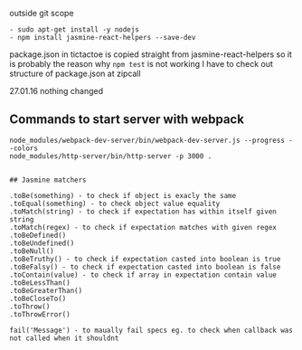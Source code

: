 
outside git scope
```
- sudo apt-get install -y nodejs
- npm install jasmine-react-helpers --save-dev
```

package.json in tictactoe is copied straight from jasmine-react-helpers so it is probably the reason why `npm test` is not working
I have to check out structure of package.json at zipcall

27.01.16 nothing changed

## Commands to start server with webpack

```
node_modules/webpack-dev-server/bin/webpack-dev-server.js --progress --colors
node_modules/http-server/bin/http-server -p 3000 .


## Jasmine matchers

.toBe(something) - to check if object is exacly the same
.toEqual(something) - to check object value equality
.toMatch(string) - to check if expectation has within itself given string
.toMatch(regex) - to check if expectation matches with given regex
.toBeDefined()
.toBeUndefined()
.toBeNull()
.toBeTruthy() - to check if expectation casted into boolean is true
.toBeFalsy() - to check if expectation casted into boolean is false
.toContain(value) - to check if array in expectation contain value
.toBeLessThan()
.toBeGreaterThan()
.toBeCloseTo()
.toThrow()
.toThrowError()

fail('Message') - to maually fail specs eg. to check when callback was not called when it shouldnt